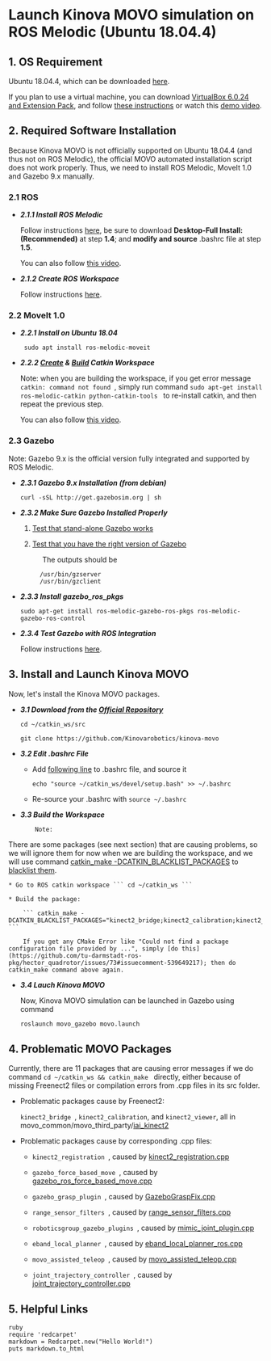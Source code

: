 
# Launch Kinova MOVO simulation on ROS Melodic (Ubuntu 18.04.4)


## 1. OS Requirement

Ubuntu 18.04.4, which can be downloaded [here](http://old-releases.ubuntu.com/releases/bionic/ubuntu-18.04.4-desktop-amd64.iso).

If you plan to use a virtual machine, you can download [VirtualBox 6.0.24 and Extension Pack](https://www.virtualbox.org/wiki/Download_Old_Builds_6_0), and follow [these instructions](https://wiki.epfl.ch/roscontrol/virtualboxmac) or watch this [demo video](https://www.youtube.com/watch?v=JzSOIW2-6BE&list=PL2kQRtildZTblkiHUDwPQopv2q5E2vd7H&index=5&t=0s).



## 2. Required Software Installation

Because Kinova MOVO is not officially supported on Ubuntu 18.04.4 (and thus not on ROS Melodic), the official MOVO automated installation script does not work properly. Thus, we need to install ROS Melodic, MoveIt 1.0 and Gazebo 9.x manually.

### 2.1 ROS

* ***2.1.1 Install ROS Melodic***

	Follow instructions [here](http://wiki.ros.org/melodic/Installation/Ubuntu), be sure to download **Desktop-Full Install: (Recommended)** at step **1.4**; and **modify and source** .bashrc file at step **1.5**.

	You can also follow [this video](https://www.youtube.com/watch?v=WKlk_2EGfM4&list=PL2kQRtildZTblkiHUDwPQopv2q5E2vd7H&index=12&t=0s).

* ***2.1.2 Create ROS Workspace***

	Follow instructions [here](http://wiki.ros.org/ROS/Tutorials/InstallingandConfiguringROSEnvironment).


### 2.2 MoveIt 1.0

* ***2.2.1 Install on Ubuntu 18.04***

	``` sudo apt install ros-melodic-moveit```

* ***2.2.2 [Create](https://ros-planning.github.io/moveit_tutorials/doc/getting_started/getting_started.html#create-a-catkin-workspace-and-download-moveit-source) & [Build](https://ros-planning.github.io/moveit_tutorials/doc/getting_started/getting_started.html#build-your-catkin-workspace) Catkin Workspace***

	Note: when you are building the workspace, if you get error message ```catkin: command not found ```, simply run command ```sudo apt-get install ros-melodic-catkin python-catkin-tools ``` to re-install catkin, and then repeat the previous step.

	You can also follow [this video](https://www.youtube.com/watch?v=Ki5wL6RHiqs).

### 2.3 Gazebo 
Note: Gazebo 9.x is the official version fully integrated and supported by ROS Melodic.

* ***2.3.1 Gazebo 9.x Installation  (from debian)***

	``` curl -sSL http://get.gazebosim.org | sh ```
	
* ***2.3.2 Make Sure Gazebo Installed Properly***

	1. [Test that stand-alone Gazebo works](http://gazebosim.org/tutorials?tut=ros_installing&cat=connect_ros#Testthatstand-aloneGazeboworks)
	2. [Test that you have the right version of Gazebo](http://gazebosim.org/tutorials?tut=ros_installing&cat=connect_ros#TestthatyouhavetherightversionofGazebo)
	
		&nbsp; &nbsp; &nbsp;The outputs should be
		
			 /usr/bin/gzserver 
			 /usr/bin/gzclient

* ***2.3.3 Install gazebo_ros_pkgs***

	```sudo apt-get install ros-melodic-gazebo-ros-pkgs ros-melodic-gazebo-ros-control ```
	
* ***2.3.4 Test Gazebo with ROS Integration***

	Follow instructions [here](http://gazebosim.org/tutorials?tut=ros_installing&cat=connect_ros#TestingGazebowithROSIntegration).

## 3. Install and Launch Kinova MOVO

Now, let's install the Kinova MOVO packages.

* ***3.1 Download from the [Official Repository](https://github.com/Kinovarobotics/kinova-movo)***

	``` cd ~/catkin_ws/src ```
	
	``` git clone https://github.com/Kinovarobotics/kinova-movo ```
	
* ***3.2 Edit .bashrc File***
	
	* Add [following line](https://github.com/Kinovarobotics/kinova-movo/wiki/1.-Setup-Instructions#kinova-movo-package-install-on-development-computer) to .bashrc file, and source it
	
		```echo "source ~/catkin_ws/devel/setup.bash" >> ~/.bashrc ```

	* Re-source your .bashrc with ```source ~/.bashrc```

* ***3.3 Build the Workspace***

	```diff 
		Note: 
	``` 
There are some packages (see next section) that are causing problems, so we will ignore them for now when we are building the workspace, and we will use command [catkin_make -DCATKIN_BLACKLIST_PACKAGES](https://answers.ros.org/question/54181/how-to-exclude-one-package-from-the-catkin_make-build/) to [blacklist them](https://github.com/catkin/catkin_tools/pull/152).

	* Go to ROS catkin workspace ``` cd ~/catkin_ws ```

	* Build the package:

		``` catkin_make -DCATKIN_BLACKLIST_PACKAGES="kinect2_bridge;kinect2_calibration;kinect2_viewer;kinect2_registration;gazebo_force_based_move;gazebo_grasp_plugin;range_sensor_filters;roboticsgroup_gazebo_plugins;eband_local_planner;movo_assisted_teleop;joint_trajectory_controller" ```

		If you get any CMake Error like "Could not find a package configuration file provided by ...", simply [do this](https://github.com/tu-darmstadt-ros-pkg/hector_quadrotor/issues/73#issuecomment-539649217); then do catkin_make command above again.

* ***3.4 Lauch Kinova MOVO***

	Now, Kinova MOVO simulation can be launched in Gazebo using command 

	```roslaunch movo_gazebo movo.launch ```

## 4. Problematic MOVO Packages

Currently, there are 11 packages that are causing error messages if we do command ```cd ~/catkin_ws && catkin_make ``` directly, either because of missing Freenect2 files or compilation errors from .cpp files in its src folder.

* Problematic packages cause by Freenect2:

	```kinect2_bridge ```, ```kinect2_calibration```, and ``` kinect2_viewer ```,  all in movo_common/movo_third_party/[iai_kinect2](https://github.com/Kinovarobotics/kinova-movo/tree/master/movo_common/movo_third_party/iai_kinect2)

* Problematic packages cause by corresponding .cpp files:

	* ```kinect2_registration ```, caused by [kinect2_registration.cpp](https://github.com/Kinovarobotics/kinova-movo/blob/master/movo_common/movo_third_party/iai_kinect2/kinect2_registration/src/kinect2_registration.cpp)

	* ```gazebo_force_based_move ```, caused by [gazebo_ros_force_based_move.cpp](https://github.com/Kinovarobotics/kinova-movo/blob/master/movo_simulation/movo_gazebo_plugins/gazebo_force_based_move/src/gazebo_ros_force_based_move.cpp)

	* ```gazebo_grasp_plugin ```, caused by [GazeboGraspFix.cpp](https://github.com/Kinovarobotics/kinova-movo/blob/master/movo_simulation/movo_gazebo_plugins/gazebo_grasp_plugin/src/GazeboGraspFix.cpp)

	* ```range_sensor_filters ```, caused by [range_sensor_filters.cpp](https://github.com/Kinovarobotics/kinova-movo/blob/master/movo_robot/movo_sensor_filters/range_sensor_filters/src/range_sensor_filters.cpp)

	* ```roboticsgroup_gazebo_plugins ```, caused by [mimic_joint_plugin.cpp](https://github.com/Kinovarobotics/kinova-movo/blob/master/movo_simulation/movo_gazebo_plugins/roboticsgroup_gazebo_plugins/src/mimic_joint_plugin.cpp)

	* ```eband_local_planner ```, caused by [eband_local_planner_ros.cpp](https://github.com/Kinovarobotics/kinova-movo/blob/master/movo_common/movo_third_party/eband_local_planner/src/eband_local_planner_ros.cpp)

	* ```movo_assisted_teleop ```, caused by [movo_assisted_teleop.cpp](https://github.com/Kinovarobotics/kinova-movo/blob/master/movo_common/movo_navigation/movo_assisted_teleop/src/movo_assisted_teleop.cpp)

	* ```joint_trajectory_controller ```, caused by [joint_trajectory_controller.cpp](https://github.com/Kinovarobotics/kinova-movo/blob/master/movo_common/movo_third_party/joint_trajectory_controller/src/joint_trajectory_controller.cpp)

## 5. Helpful Links

```
ruby
require 'redcarpet'
markdown = Redcarpet.new("Hello World!")
puts markdown.to_html
```


	